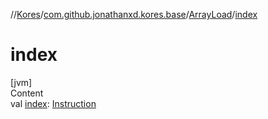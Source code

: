 //[Kores](../../index.md)/[com.github.jonathanxd.kores.base](../index.md)/[ArrayLoad](index.md)/[index](--index--.md)



# index  
[jvm]  
Content  
val [index](--index--.md): [Instruction](../../com.github.jonathanxd.kores/-instruction/index.md)  




